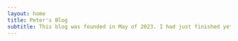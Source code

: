 ```yaml
---
layout: home
title: Peter's Blog
subtitle: This blog was founded in May of 2023. I had just finished yet another busy uni term and decided that writing is something I really enjoy doing, so here we are!
---
```

